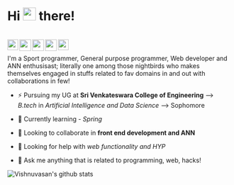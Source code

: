 # Hi <img src="https://github.com/TheDudeThatCode/TheDudeThatCode/blob/master/Assets/Hi.gif" width="29px"> there!

<!--
## Here is my bio:--->
<br/>



<a href="https://www.linkedin.com/in/cipher-unhsiv">
  <img align="left" width="24px" src="https://cdn.jsdelivr.net/npm/simple-icons@v3/icons/linkedin.svg"  />

<a href="mailto:vishnuvasants@gmail.com">
  <img align="left" width="26px" src="https://cdn.jsdelivr.net/npm/simple-icons@v3/icons/gmail.svg" />
</a>
</a>

<a href="https://www.instagram.com/thz_iz_vishnuoff/">
  <img align="left" width="26px" src="https://cdn.jsdelivr.net/npm/simple-icons@v3/icons/instagram.svg" />
</a>

<a href="https://stackoverflow.com/users/12139369/vishnuvasan">
  <img align="left" width="26px" src="https://cdn.jsdelivr.net/npm/simple-icons@v3/icons/stackoverflow.svg" />
</a>
<a href="https://twitter.com/Cipher_unhsiV">
  <img align="left" width="24px" src="https://cdn.jsdelivr.net/npm/simple-icons@v3/icons/twitter.svg"  />
</a>

<br/>

<br>
 <!--🔭--> I'm a Sport programmer, General purpose programmer, Web developer and ANN enthusisast; literally one among those nightbirds who  makes    themselves engaged in stuffs related to fav domains in and out with collaborations in few! 

- ⚡ Pursuing my UG at **Sri Venkateswara College of Engineering** --> _B.tech_ in _Artificial Intelligence and Data Science_ --> Sophomore

- 🌱 Currently learning - _Spring_

- 👯 Looking to collaborate in **front end development and ANN**

- 🤔 Looking for help with _web functionality and HYP_ 

- 💬 Ask me anything that is related to programming, web, hacks!
 <!--
- 📫 Get to know about my projects : [Stud Eeze](https://devfolio.co/submissions/stud-eeze "Developed at HackSRM 3.0"), [Tour Mysuru](https://devfolio.co/submissions/tour-mysuru "Developed at DSC WOW"), [Grazier](https://devfolio.co/submissions/grazier-c613 "Developed at HackMoL 2.0")
<br/>-->

<!--![Vishnuvasan's github stats](https://github-readme-stats.vercel.app/api?username=Cipher-unhsiV&show_icons=true&hide_border=true) -->
  ![Vishnuvasan's github stats](https://github-readme-stats.vercel.app/api?username=Cipher-unhsiV&show_icons=true_color=fff&theme=algolia)
<br />





